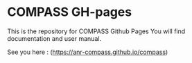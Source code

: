 # COMPASS GH-pages
This is the repository for COMPASS Github Pages
You will find documentation and user manual.

See you here : (https://anr-compass.github.io/compass)

